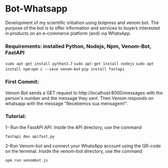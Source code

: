 # Bot-Whatsapp
Development of my scientific initiation using botpress and venom bot.
The purpose of the bot is to offer information and services to buyers interested in products on an e-commerce platform (and) via WhatsApp.
### Requirements: installed Python, Nodejs, Npm, Venom-Bot, FastAPI
```sudo apt-get install python3.7``` ```sudo apt-get install nodejs``` ```sudo apt install npm``` ```npm i --save venom-bot``` ```pip install fastapi```

### First Commit:
Venom Bot sends a GET request to http://localhost:8000/messages with the person's number and the message they sent. Then Venom responds on whatsapp with the message "Recebemos sua mensagem!".

### Tutorial: 

1- Run the FastAPI API:
Inside the API directory, use the command 
```
fastapi dev apifast.py
```

2-Run Venom-bot and connect your WhatsApp account using the QR-code on the terminal.
Inside the venom-bot directory, use the command
```
npm run venombot.js
```
